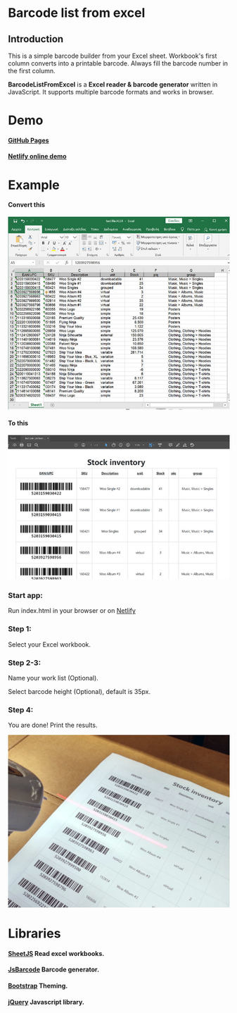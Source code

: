 # Barcode list from excel

Introduction
----
This is a simple barcode builder from your Excel sheet. 
Workbook's first column converts into a printable barcode. Always fill the barcode number in the first column.

**BarcodeListFromExcel** is a **Excel reader & barcode generator** written in JavaScript. It supports multiple barcode formats and works in browser.

# Demo
#### [GitHub Pages](https://kyriakosgian.github.io/Barcode-List-From-Excel/)
#### [Netlify online demo](https://barcodelistfromexcel.netlify.app/)

# Example
#### Convert this
![Excel sheet](/assets/images/image_1.jpg)

#### To this
![Excel sheet](/assets/images/image_4.jpg)

### Start app:
Run index.html in your browser or on [Netlify](https://barcodelistfromexcel.netlify.app/) 

### Step 1:
Select your Excel workbook.

### Step 2-3:
Name your work list (Optional).

Select barcode height (Optional), default is 35px.

### Step 4:
You are done! Print the results.

![Excel sheet](/assets/images/image_5.jpg)

# Libraries

#### [SheetJS](https://github.com/SheetJS/sheetjs) Read excel workbooks.
#### [JsBarcode](https://github.com/lindell/JsBarcode) Barcode generator.
#### [Bootstrap](https://getbootstrap.com/) Theming.
#### [jQuery](https://jquery.com/) Javascript library.